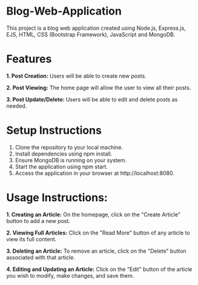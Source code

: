 # Blog-Web-Application
This project is a blog web application created using Node.js, Express.js, EJS, HTML, CSS (Bootstrap Framework), JavaScript and MongoDB.

# Features

**1. Post Creation:** Users will be able to create new posts.

**2. Post Viewing:** The home page will allow the user to view all their posts.

**3. Post Update/Delete:** Users will be able to edit and delete posts as needed.

# Setup Instructions
1. Clone the repository to your local machine.
2. Install dependencies using npm install.
3. Ensure MongoDB is running on your system.
4. Start the application using npm start.
5. Access the application in your browser at http://localhost:8080.

# Usage Instructions:

**1. Creating an Article:** On the homepage, click on the "Create Article" button to add a new post.

**2. Viewing Full Articles:** Click on the "Read More" button of any article to view its full content.

**3. Deleting an Article:** To remove an article, click on the "Delete" button associated with that article.

**4. Editing and Updating an Article:** Click on the "Edit" button of the article you wish to modify, make changes, and save them.
